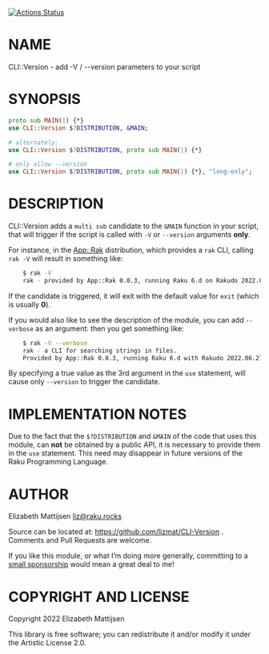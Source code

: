 [![Actions Status](https://github.com/lizmat/CLI-Version/actions/workflows/test.yml/badge.svg)](https://github.com/lizmat/CLI-Version/actions)

NAME
====

CLI::Version - add -V / --version parameters to your script

SYNOPSIS
========

```raku
proto sub MAIN(|) {*}
use CLI::Version $?DISTRIBUTION, &MAIN;

# alternately:
use CLI::Version $?DISTRIBUTION, proto sub MAIN(|) {*}

# only allow --version
use CLI::Version $?DISTRIBUTION, proto sub MAIN(|) {*}, "long-only";
```

DESCRIPTION
===========

CLI::Version adds a `multi sub` candidate to the `&MAIN` function in your script, that will trigger if the script is called with `-V` or `--version` arguments **only**.

For instance, in the [App::Rak](https://raku.land/zef:lizmat/App::Rak) distribution, which provides a `rak` CLI, calling `rak -V` will result in something like:

```bash
    $ rak -V
    rak - provided by App::Rak 0.0.3, running Raku 6.d on Rakudo 2022.06.
```

If the candidate is triggered, it will exit with the default value for `exit` (which is usually **0**).

If you would also like to see the description of the module, you can add `--verbose` as an argument: then you get something like:

```bash
    $ rak -V --verbose
    rak - a CLI for searching strings in files.
    Provided by App::Rak 0.0.3, running Raku 6.d with Rakudo 2022.06.27.
```

By specifying a true value as the 3rd argument in the `use` statement, will cause only `--version` to trigger the candidate.

IMPLEMENTATION NOTES
====================

Due to the fact that the `$?DISTRIBUTION` and `&MAIN` of the code that uses this module, can **not** be obtained by a public API, it is necessary to provide them in the `use` statement. This need may disappear in future versions of the Raku Programming Language.

AUTHOR
======

Elizabeth Mattijsen <liz@raku.rocks>

Source can be located at: https://github.com/lizmat/CLI-Version . Comments and Pull Requests are welcome.

If you like this module, or what I’m doing more generally, committing to a [small sponsorship](https://github.com/sponsors/lizmat/) would mean a great deal to me!

COPYRIGHT AND LICENSE
=====================

Copyright 2022 Elizabeth Mattijsen

This library is free software; you can redistribute it and/or modify it under the Artistic License 2.0.
